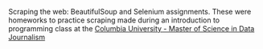 Scraping the web: BeautifulSoup and Selenium assignments.
These were homeworks to practice scraping made during an introduction to programming class at the [Columbia University - Master of Science in Data Journalism](https://journalism.columbia.edu/ms-data-journalism)
